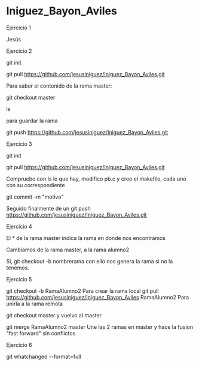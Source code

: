 # Iniguez_Bayon_Aviles
Ejercicio 1

Jesús 

Ejercicio 2

git init

git pull https://github.com/jesusiniguez/Iniguez_Bayon_Aviles.git

Para saber el contenido de la rama master:

git checkout master

ls 

para guardar la rama

git push https://github.com/jesusiniguez/Iniguez_Bayon_Aviles.git


Ejercicio 3


git init

git pull https://github.com/jesusiniguez/Iniguez_Bayon_Aviles.git

Compruebo con ls lo que hay, modifico pb.c y creo el makefile, cada uno con su correspondiente

git commit -m "motivo" 

Seguido finalmente de un git push https://github.com/jesusiniguez/Iniguez_Bayon_Aviles.git

Ejercicio 4

El * de la rama master indica la rama en donde nos encontramos

Cambiamos de la rama master, a la rama alumno2

Si, git checkout -b nombrerama con ello nos genera la rama si no la tenemos.

Ejercicio 5

git checkout -b RamaAlumno2 Para crear la rama local
git pull https://github.com/jesusiniguez/Iniguez_Bayon_Aviles RamaAlumno2 Para unirla a la rama remota

git checkout master y vuelvo al master

git merge RamaAlumno2 master Une las 2 ramas en master y hace la fusion "fast forward" sin conflictos

Ejercicio 6

git whatchanged --format=full
